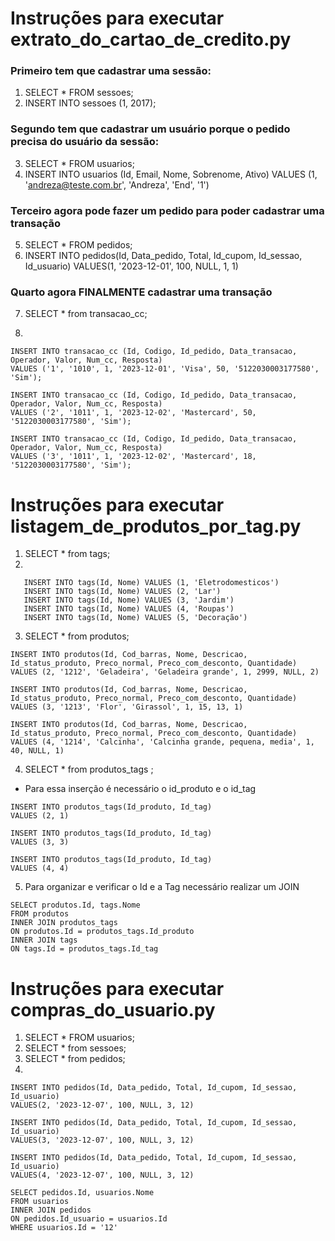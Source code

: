 # Instruções para executar extrato_do_cartao_de_credito.py 

### Primeiro tem que cadastrar uma sessão:
1. SELECT * FROM sessoes;
2. INSERT INTO sessoes (1, 2017);

### Segundo tem que cadastrar um usuário porque o pedido precisa do usuário da sessão:
3. SELECT * FROM usuarios;
4. INSERT INTO usuarios (Id, Email, Nome, Sobrenome, Ativo)
VALUES (1, 'andreza@teste.com.br', 'Andreza', 'End', '1')

### Terceiro agora pode fazer um pedido para poder cadastrar uma transação
5. SELECT * FROM pedidos;
6. INSERT INTO pedidos(Id, Data_pedido, Total, Id_cupom, Id_sessao, Id_usuario)
VALUES(1, '2023-12-01', 100, NULL, 1, 1)

### Quarto agora FINALMENTE cadastrar uma transação 
7. SELECT * from transacao_cc;

8. 
```
INSERT INTO transacao_cc (Id, Codigo, Id_pedido, Data_transacao, Operador, Valor, Num_cc, Resposta) 
VALUES ('1', '1010', 1, '2023-12-01', 'Visa', 50, '5122030003177580', 'Sim');

INSERT INTO transacao_cc (Id, Codigo, Id_pedido, Data_transacao, Operador, Valor, Num_cc, Resposta) 
VALUES ('2', '1011', 1, '2023-12-02', 'Mastercard', 50, '5122030003177580', 'Sim');

INSERT INTO transacao_cc (Id, Codigo, Id_pedido, Data_transacao, Operador, Valor, Num_cc, Resposta) 
VALUES ('3', '1011', 1, '2023-12-02', 'Mastercard', 18, '5122030003177580', 'Sim');
```
# Instruções para executar listagem_de_produtos_por_tag.py
1. SELECT * from tags;
2. 
```
   INSERT INTO tags(Id, Nome) VALUES (1, 'Eletrodomesticos')
   INSERT INTO tags(Id, Nome) VALUES (2, 'Lar')
   INSERT INTO tags(Id, Nome) VALUES (3, 'Jardim')
   INSERT INTO tags(Id, Nome) VALUES (4, 'Roupas')
   INSERT INTO tags(Id, Nome) VALUES (5, 'Decoração')
```

3. SELECT * from produtos;
```   
INSERT INTO produtos(Id, Cod_barras, Nome, Descricao, Id_status_produto, Preco_normal, Preco_com_desconto, Quantidade) 
VALUES (2, '1212', 'Geladeira', 'Geladeira grande', 1, 2999, NULL, 2)

INSERT INTO produtos(Id, Cod_barras, Nome, Descricao, Id_status_produto, Preco_normal, Preco_com_desconto, Quantidade) 
VALUES (3, '1213', 'Flor', 'Girassol', 1, 15, 13, 1)

INSERT INTO produtos(Id, Cod_barras, Nome, Descricao, Id_status_produto, Preco_normal, Preco_com_desconto, Quantidade) 
VALUES (4, '1214', 'Calcinha', 'Calcinha grande, pequena, media', 1, 40, NULL, 1)
```
4. SELECT * from produtos_tags ;
- Para essa inserção é necessário o id_produto e o id_tag
```
INSERT INTO produtos_tags(Id_produto, Id_tag)
VALUES (2, 1)

INSERT INTO produtos_tags(Id_produto, Id_tag)
VALUES (3, 3)

INSERT INTO produtos_tags(Id_produto, Id_tag)
VALUES (4, 4)
```
5. Para organizar e verificar o Id e a Tag necessário realizar um JOIN
```
SELECT produtos.Id, tags.Nome 
FROM produtos
INNER JOIN produtos_tags 
ON produtos.Id = produtos_tags.Id_produto 
INNER JOIN tags 
ON tags.Id = produtos_tags.Id_tag 
```

# Instruções para executar compras_do_usuario.py
1. SELECT * FROM usuarios;
2. SELECT * from sessoes;
3. SELECT * from pedidos;
4. 
```
INSERT INTO pedidos(Id, Data_pedido, Total, Id_cupom, Id_sessao, Id_usuario)
VALUES(2, '2023-12-07', 100, NULL, 3, 12)

INSERT INTO pedidos(Id, Data_pedido, Total, Id_cupom, Id_sessao, Id_usuario)
VALUES(3, '2023-12-07', 100, NULL, 3, 12)

INSERT INTO pedidos(Id, Data_pedido, Total, Id_cupom, Id_sessao, Id_usuario)
VALUES(4, '2023-12-07', 100, NULL, 3, 12)
```

```
SELECT pedidos.Id, usuarios.Nome
FROM usuarios
INNER JOIN pedidos 
ON pedidos.Id_usuario = usuarios.Id
WHERE usuarios.Id = '12'
```